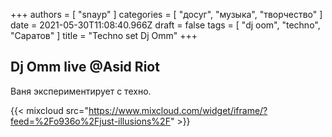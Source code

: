 +++
authors = [ "snayp" ]
categories = [ "досуг", "музыка", "творчество" ]
date = 2021-05-30T11:08:40.966Z
draft = false
tags = [ "dj oom", "techno", "Саратов" ]
title = "Techno set Dj Omm"
+++
## Dj Omm live @Asid Riot

Ваня экспериментирует с техно.

{{< mixcloud src="https://www.mixcloud.com/widget/iframe/?feed=%2Fo936o%2Fjust-illusions%2F" >}}
